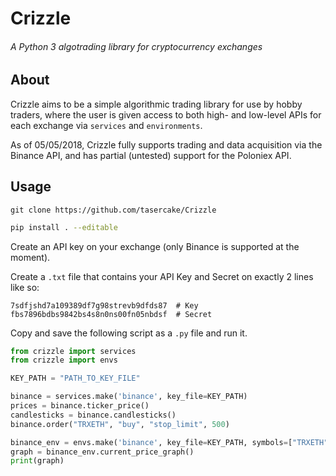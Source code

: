 # Crizzle

###### A Python 3 algotrading library for cryptocurrency exchanges

## About

Crizzle aims to be a simple algorithmic trading library for use by hobby traders, where the user is given access to both high- and low-level APIs for each exchange via `services` and `environments`.

As of 05/05/2018, Crizzle fully supports trading and data acquisition via the Binance API, and has partial (untested) support for the Poloniex API.

## Usage

```
git clone https://github.com/tasercake/Crizzle
```

```bash
pip install . --editable
```

Create an API key on your exchange (only Binance is supported at the moment).

Create a `.txt` file that contains your API Key and Secret on exactly 2 lines like so:

```
7sdfjshd7a109389df7g98strevb9dfds87  # Key
fbs7896bdbs9842bs4s8n0ns00fn05nbdsf  # Secret
```

Copy and save the following script as a `.py` file and run it.

```python
from crizzle import services
from crizzle import envs

KEY_PATH = "PATH_TO_KEY_FILE"

binance = services.make('binance', key_file=KEY_PATH)
prices = binance.ticker_price()
candlesticks = binance.candlesticks()
binance.order("TRXETH", "buy", "stop_limit", 500)

binance_env = envs.make('binance', key_file=KEY_PATH, symbols=["TRXETH", "EOSETH"], intervals=['4h', '1d'])
graph = binance_env.current_price_graph()
print(graph)
```

